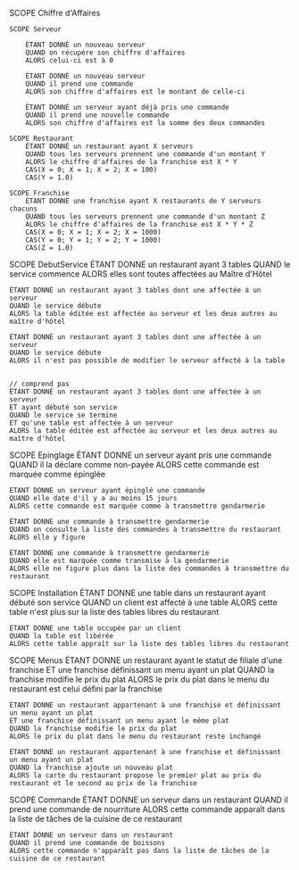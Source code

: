 SCOPE Chiffre d'Affaires

	SCOPE Serveur

		ÉTANT DONNÉ un nouveau serveur
		QUAND on récupére son chiffre d'affaires
		ALORS celui-ci est à 0

		ÉTANT DONNÉ un nouveau serveur
		QUAND il prend une commande
		ALORS son chiffre d'affaires est le montant de celle-ci

		ÉTANT DONNÉ un serveur ayant déjà pris une commande
		QUAND il prend une nouvelle commande
		ALORS son chiffre d'affaires est la somme des deux commandes

	SCOPE Restaurant
		ÉTANT DONNÉ un restaurant ayant X serveurs
		QUAND tous les serveurs prennent une commande d'un montant Y
		ALORS le chiffre d'affaires de la franchise est X * Y
		CAS(X = 0; X = 1; X = 2; X = 100)
		CAS(Y = 1.0)

	SCOPE Franchise
		ÉTANT DONNÉ une franchise ayant X restaurants de Y serveurs chacuns
		QUAND tous les serveurs prennent une commande d'un montant Z
		ALORS le chiffre d'affaires de la franchise est X * Y * Z
		CAS(X = 0; X = 1; X = 2; X = 1000)
		CAS(Y = 0; Y = 1; Y = 2; Y = 1000)
		CAS(Z = 1.0)

SCOPE DebutService
	ÉTANT DONNE un restaurant ayant 3 tables
	QUAND le service commence
	ALORS elles sont toutes affectées au Maître d'Hôtel

	ÉTANT DONNÉ un restaurant ayant 3 tables dont une affectée à un serveur
	QUAND le service débute
	ALORS la table éditée est affectée au serveur et les deux autres au maître d'hôtel

	ÉTANT DONNÉ un restaurant ayant 3 tables dont une affectée à un serveur
	QUAND le service débute
	ALORS il n'est pas possible de modifier le serveur affecté à la table


	// comprend pas
	ÉTANT DONNÉ un restaurant ayant 3 tables dont une affectée à un serveur
	ET ayant débuté son service
	QUAND le service se termine
	ET qu'une table est affectée à un serveur
	ALORS la table éditée est affectée au serveur et les deux autres au maître d'hôtel

SCOPE Epinglage
	ÉTANT DONNE un serveur ayant pris une commande
	QUAND il la déclare comme non-payée
	ALORS cette commande est marquée comme épinglée

	ÉTANT DONNE un serveur ayant épinglé une commande
	QUAND elle date d'il y a au moins 15 jours
	ALORS cette commande est marquée comme à transmettre gendarmerie

	ÉTANT DONNE une commande à transmettre gendarmerie
	QUAND on consulte la liste des commandes à transmettre du restaurant
	ALORS elle y figure

	ÉTANT DONNE une commande à transmettre gendarmerie
	QUAND elle est marquée comme transmise à la gendarmerie
	ALORS elle ne figure plus dans la liste des commandes à transmettre du restaurant

SCOPE Installation
	ÉTANT DONNE une table dans un restaurant ayant débuté son service
	QUAND un client est affecté à une table
	ALORS cette table n'est plus sur la liste des tables libres du restaurant

	ÉTANT DONNE une table occupée par un client
	QUAND la table est libérée
	ALORS cette table appraît sur la liste des tables libres du restaurant

SCOPE Menus
	ÉTANT DONNE un restaurant ayant le statut de filiale d'une franchise
	ET une franchise définissant un menu ayant un plat
	QUAND la franchise modifie le prix du plat
	ALORS le prix du plat dans le menu du restaurant est celui défini par la franchise

	ÉTANT DONNE un restaurant appartenant à une franchise et définissant un menu ayant un plat
	ET une franchise définissant un menu ayant le même plat
	QUAND la franchise modifie le prix du plat
	ALORS le prix du plat dans le menu du restaurant reste inchangé

	ÉTANT DONNE un restaurant appartenant à une franchise et définissant un menu ayant un plat
	QUAND la franchise ajoute un nouveau plat
	ALORS la carte du restaurant propose le premier plat au prix du restaurant et le second au prix de la franchise

SCOPE Commande
	ÉTANT DONNE un serveur dans un restaurant
	QUAND il prend une commande de nourriture
	ALORS cette commande apparaît dans la liste de tâches de la cuisine de ce restaurant

	ÉTANT DONNE un serveur dans un restaurant
	QUAND il prend une commande de boissons
	ALORS cette commande n'apparaît pas dans la liste de tâches de la cuisine de ce restaurant